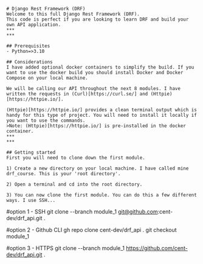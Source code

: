 ```
# Django Rest Framework (DRF) 
Welcome to this full Django Rest Framework (DRF). 
This code is perfect if you are looking to learn DRF and build your own API application.
***
***

## Prerequisites
- Python=>3.10

## Considerations
I have added optional docker containers to simplify the build. If you want to use the docker build you should install Docker and Docker Compose on your local machine.

We will be calling our API throughout the next 8 modules. I have written the requests in (Curl)[https://curl.se/] and (Httpie)[https://httpie.io/]. 

(Httpie)[https://httpie.io/] provides a clean terminal output which is handy for this type of project. You will need to install it locally if you want to use the commands.
>Note: (Httpie)[https://httpie.io/] is pre-installed in the docker container.
***
***

## Getting started
First you will need to clone down the first module.

1) Create a new directory on your local machine. I have called mine drf_course. This is your 'root directory'.

2) Open a terminal and cd into the root directory.

3) You can now clone the first module. You can do this a few different ways. I use SSH...

```

#option 1 - SSH
git clone --branch module_1 git@github.com:cent-dev/drf_api.git .

#option 2 - Github CLI
gh repo clone cent-dev/drf_api .
git checkout module_1

#option 3 - HTTPS
git clone --branch module_1 https://github.com/cent-dev/drf_api.git .

```

```
